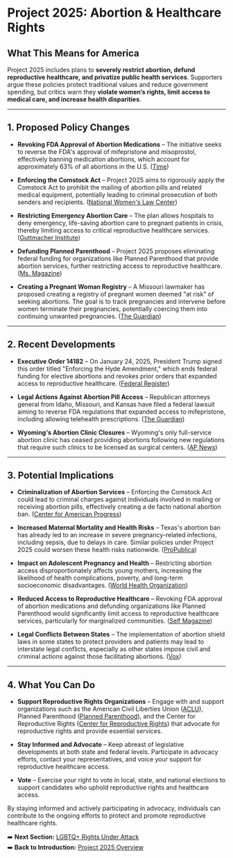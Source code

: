 # **Project 2025: Abortion & Healthcare Rights**

## **What This Means for America**

Project 2025 includes plans to **severely restrict abortion, defund reproductive healthcare, and privatize public health services**. Supporters argue these policies protect traditional values and reduce government spending, but critics warn they **violate women’s rights, limit access to medical care, and increase health disparities**.

---  

## **1. Proposed Policy Changes**

- **Revoking FDA Approval of Abortion Medications** – The initiative seeks to reverse the FDA's approval of mifepristone and misoprostol, effectively banning medication abortions, which account for approximately 63% of all abortions in the U.S. ([Time](https://time.com/7262145/medication-abortion-guttmacher-data/?utm_source=chatgpt.com))  

- **Enforcing the Comstock Act** – Project 2025 aims to rigorously apply the Comstock Act to prohibit the mailing of abortion pills and related medical equipment, potentially leading to criminal prosecution of both senders and recipients. ([National Women's Law Center](https://nwlc.org/understanding-project-2025s-radical-anti-abortion-policies/?utm_source=chatgpt.com))  

- **Restricting Emergency Abortion Care** – The plan allows hospitals to deny emergency, life-saving abortion care to pregnant patients in crisis, thereby limiting access to critical reproductive healthcare services. ([Guttmacher Institute](https://www.guttmacher.org/fact-sheet/how-project-2025-seeks-obliterate-srhr?utm_source=chatgpt.com))  

- **Defunding Planned Parenthood** – Project 2025 proposes eliminating federal funding for organizations like Planned Parenthood that provide abortion services, further restricting access to reproductive healthcare. ([Ms. Magazine](https://msmagazine.com/2024/03/29/project-2025-trump-republicans-ban-abortion-pills-mifepristone-trump/?utm_source=chatgpt.com))  

- **Creating a Pregnant Woman Registry** – A Missouri lawmaker has proposed creating a registry of pregnant women deemed "at risk" of seeking abortions. The goal is to track pregnancies and intervene before women terminate their pregnancies, potentially coercing them into continuing unwanted pregnancies. ([The Guardian](https://www.theguardian.com/us-news/2025/feb/22/missouri-abortion-registry-bill?utm_source=chatgpt.com))  

---  

## **2. Recent Developments**

- **Executive Order 14182** – On January 24, 2025, President Trump signed this order titled "Enforcing the Hyde Amendment," which ends federal funding for elective abortions and revokes prior orders that expanded access to reproductive healthcare. ([Federal Register](https://www.federalregister.gov/documents/2025/01/31/2025-02175/enforcing-the-hyde-amendment?utm_source=chatgpt.com))  

- **Legal Actions Against Abortion Pill Access** – Republican attorneys general from Idaho, Missouri, and Kansas have filed a federal lawsuit aiming to reverse FDA regulations that expanded access to mifepristone, including allowing telehealth prescriptions. ([The Guardian](https://www.theguardian.com/us-news/2025/feb/26/mifepristone-genbiopro-abortion-pill-case?utm_source=chatgpt.com))  

- **Wyoming's Abortion Clinic Closures** – Wyoming's only full-service abortion clinic has ceased providing abortions following new regulations that require such clinics to be licensed as surgical centers. ([AP News](https://apnews.com/article/37799481217b925085a812240850510c?utm_source=chatgpt.com))  

---  

## **3. Potential Implications**

- **Criminalization of Abortion Services** – Enforcing the Comstock Act could lead to criminal charges against individuals involved in mailing or receiving abortion pills, effectively creating a de facto national abortion ban. ([Center for American Progress](https://www.americanprogress.org/article/project-2025s-distortion-of-a-reconstruction-era-law-could-enact-a-national-abortion-ban/?utm_source=chatgpt.com))  

- **Increased Maternal Mortality and Health Risks** – Texas's abortion ban has already led to an increase in severe pregnancy-related infections, including sepsis, due to delays in care. Similar policies under Project 2025 could worsen these health risks nationwide. ([ProPublica](https://www.propublica.org/article/texas-abortion-ban-sepsis-maternal-mortality-analysis))  

- **Impact on Adolescent Pregnancy and Health** – Restricting abortion access disproportionately affects young mothers, increasing the likelihood of health complications, poverty, and long-term socioeconomic disadvantages. ([World Health Organization](https://www.who.int/news-room/fact-sheets/detail/adolescent-pregnancy#:~:text=Adolescent%20mothers%20))  

- **Reduced Access to Reproductive Healthcare** – Revoking FDA approval of abortion medications and defunding organizations like Planned Parenthood would significantly limit access to reproductive healthcare services, particularly for marginalized communities. ([Self Magazine](https://www.self.com/story/project-2025-reproductive-health-care?utm_source=chatgpt.com))  

- **Legal Conflicts Between States** – The implementation of abortion shield laws in some states to protect providers and patients may lead to interstate legal conflicts, especially as other states impose civil and criminal actions against those facilitating abortions. ([Vox](https://www.vox.com/politics/373485/project-2025-abortion-ban-trump-comstock-mifepristone?utm_source=chatgpt.com))  

---  

## **4. What You Can Do**

- **Support Reproductive Rights Organizations** – Engage with and support organizations such as the American Civil Liberties Union ([ACLU](https://www.aclu.org)), Planned Parenthood ([Planned Parenthood](https://www.plannedparenthood.org)), and the Center for Reproductive Rights ([Center for Reproductive Rights](https://reproductiverights.org)) that advocate for reproductive rights and provide essential services.  

- **Stay Informed and Advocate** – Keep abreast of legislative developments at both state and federal levels. Participate in advocacy efforts, contact your representatives, and voice your support for reproductive healthcare access.  

- **Vote** – Exercise your right to vote in local, state, and national elections to support candidates who uphold reproductive rights and healthcare access.  

By staying informed and actively participating in advocacy, individuals can contribute to the ongoing efforts to protect and promote reproductive healthcare rights.  

➡️ **Next Section:** [LGBTQ+ Rights Under Attack](../project_2025_lgbtq_rights.md)  
➡️ **Back to Introduction:** [Project 2025 Overview](../project_2025_general_overview.md)  
